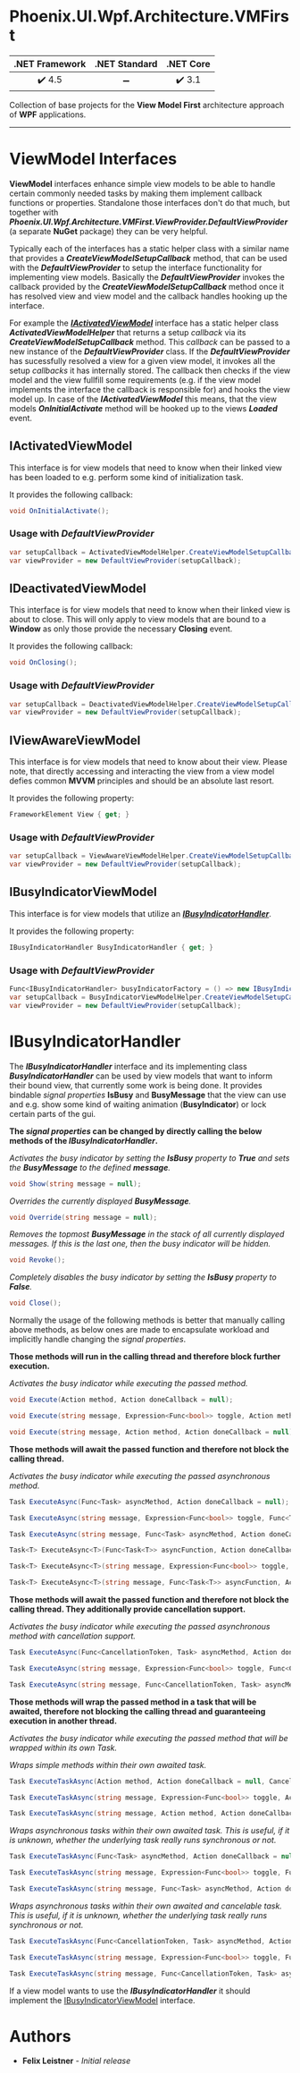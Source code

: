 # Phoenix.UI.Wpf.Architecture.VMFirst

| .NET Framework | .NET Standard | .NET Core |
| :-: | :-: | :-: |
| :heavy_check_mark: 4.5 | :heavy_minus_sign: | :heavy_check_mark: 3.1 |

Collection of base projects for the **View Model First** architecture approach of **WPF** applications.

___

# ViewModel Interfaces

**ViewModel** interfaces enhance simple view models to be able to handle certain commonly needed tasks by making them implement callback functions or properties. Standalone those interfaces don't do that much, but together with ***Phoenix.UI.Wpf.Architecture.VMFirst.ViewProvider.DefaultViewProvider*** (a separate **NuGet** package) they can be very helpful. 

Typically each of the interfaces has a static helper class with a similar name that provides a ***CreateViewModelSetupCallback*** method, that can be used with the ***DefaultViewProvider*** to setup the interface functionality for implementing view models. Basically the ***DefaultViewProvider*** invokes the callback provided by the ***CreateViewModelSetupCallback*** method once it has resolved view and view model and the callback handles hooking up the interface.

For example the [***IActivatedViewModel***](#IActivatedViewModel) interface has a static helper class ***ActivatedViewModelHelper*** that returns a setup *callback* via its ***CreateViewModelSetupCallback*** method. This *callback* can be passed to a new instance of the ***DefaultViewProvider*** class. If the ***DefaultViewProvider*** has sucessfully resolved a view for a given view model, it invokes all the setup *callbacks* it has internally stored. The callback then checks if the view model and the view fullfill some requirements (e.g. if the view model implements the interface the callback is responsible for) and hooks the view model up. In case of the ***IActivatedViewModel*** this means, that the view models ***OnInitialActivate*** method will be hooked up to the views ***Loaded*** event.

## IActivatedViewModel

This interface is for view models that need to know when their linked view has been loaded to e.g. perform some kind of initialization task.

It provides the following callback:

```csharp
void OnInitialActivate();
```

### Usage with *DefaultViewProvider*

```csharp
var setupCallback = ActivatedViewModelHelper.CreateViewModelSetupCallback();
var viewProvider = new DefaultViewProvider(setupCallback);
```

## IDeactivatedViewModel

This interface is for view models that need to know when their linked view is about to close. This will only apply to view models that are bound to a **Window** as only those provide the necessary **Closing** event.

It provides the following callback:

```csharp
void OnClosing();
```

### Usage with *DefaultViewProvider*

```csharp
var setupCallback = DeactivatedViewModelHelper.CreateViewModelSetupCallback();
var viewProvider = new DefaultViewProvider(setupCallback);
```

## IViewAwareViewModel

This interface is for view models that need to know about their view. Please note, that directly accessing and interacting the view from a view model defies common **MVVM** principles and should be an absolute last resort.

It provides the following property:

```csharp
FrameworkElement View { get; }
```

### Usage with *DefaultViewProvider*

```csharp
var setupCallback = ViewAwareViewModelHelper.CreateViewModelSetupCallback();
var viewProvider = new DefaultViewProvider(setupCallback);
```

## IBusyIndicatorViewModel

This interface is for view models that utilize an [***IBusyIndicatorHandler***](#IBusyIndicatorHandler).

It provides the following property:

```csharp
IBusyIndicatorHandler BusyIndicatorHandler { get; }
```

### Usage with *DefaultViewProvider*

```csharp
Func<IBusyIndicatorHandler> busyIndicatorFactory = () => new IBusyIndicatorHandler(); // This must be an implementing class.
var setupCallback = BusyIndicatorViewModelHelper.CreateViewModelSetupCallback(busyIndicatorFactory);
var viewProvider = new DefaultViewProvider(setupCallback);
```

# IBusyIndicatorHandler

The ***IBusyIndicatorHandler*** interface and its implementing class ***BusyIndicatorHandler*** can be used by view models that want to inform their bound view, that currently some work is being done. It provides bindable *signal properties* **IsBusy** and **BusyMessage** that the view can use and e.g. show some kind of waiting animation (**BusyIndicator**) or lock certain parts of the gui. 

**The *signal properties* can be changed by directly calling the below methods of the ***IBusyIndicatorHandler***.**

*Activates the busy indicator by setting the **IsBusy** property to **True** and sets the **BusyMessage** to the defined **message**.*
```csharp
void Show(string message = null);
```

*Overrides the currently displayed **BusyMessage**.*
```csharp
void Override(string message = null);
```

*Removes the topmost **BusyMessage** in the stack of all currently displayed messages. If this is the last one, then the busy indicator will be hidden.*
```csharp
void Revoke();
```

*Completely disables the busy indicator by setting the **IsBusy** property to **False**.*
```csharp
void Close();
```

Normally the usage of the following methods is better that manually calling above methods, as below ones are made to encapsulate workload and implicitly handle changing the *signal properties*.

**Those methods will run in the calling thread and therefore block further execution.**

*Activates the busy indicator while executing the passed method.*
```csharp
void Execute(Action method, Action doneCallback = null);
```
```csharp
void Execute(string message, Expression<Func<bool>> toggle, Action method);
```
```csharp
void Execute(string message, Action method, Action doneCallback = null);
```

**Those methods will await the passed function and therefore not block the calling thread.**

*Activates the busy indicator while executing the passed asynchronous method.*
```csharp
Task ExecuteAsync(Func<Task> asyncMethod, Action doneCallback = null);
```
```csharp
Task ExecuteAsync(string message, Expression<Func<bool>> toggle, Func<Task> asyncMethod);
```
```csharp
Task ExecuteAsync(string message, Func<Task> asyncMethod, Action doneCallback = null);
```
```csharp
Task<T> ExecuteAsync<T>(Func<Task<T>> asyncFunction, Action doneCallback = null);
```
```csharp
Task<T> ExecuteAsync<T>(string message, Expression<Func<bool>> toggle, Func<Task<T>> asyncFunction);
```
```csharp
Task<T> ExecuteAsync<T>(string message, Func<Task<T>> asyncFunction, Action doneCallback = null);
```

**Those methods will await the passed function and therefore not block the calling thread. They additionally provide cancellation support.**

*Activates the busy indicator while executing the passed asynchronous method with cancellation support.*
```csharp
Task ExecuteAsync(Func<CancellationToken, Task> asyncMethod, Action doneCallback = null, CancellationToken cancellationToken = default);
```
```csharp
Task ExecuteAsync(string message, Expression<Func<bool>> toggle, Func<CancellationToken, Task> asyncMethod, CancellationToken cancellationToken = default);
```
```csharp
Task ExecuteAsync(string message, Func<CancellationToken, Task> asyncMethod, Action doneCallback = null, CancellationToken cancellationToken = default);
```

**Those methods will wrap the passed method in a task that will be awaited, therefore not blocking the calling thread and guaranteeing execution in another thread.**

*Activates the busy indicator while executing the passed method that will be wrapped within its own Task.*

*Wraps simple methods within their own awaited task.*
```csharp
Task ExecuteTaskAsync(Action method, Action doneCallback = null, CancellationToken cancellationToken = default);
```
```csharp
Task ExecuteTaskAsync(string message, Expression<Func<bool>> toggle, Action method, CancellationToken cancellationToken = default);
```
```csharp
Task ExecuteTaskAsync(string message, Action method, Action doneCallback = null, CancellationToken cancellationToken = default);
```

*Wraps asynchronous tasks within their own awaited task. This is useful, if it is unknown, whether the underlying task really runs synchronous or not.*
```csharp
Task ExecuteTaskAsync(Func<Task> asyncMethod, Action doneCallback = null);
```
```csharp
Task ExecuteTaskAsync(string message, Expression<Func<bool>> toggle, Func<Task> asyncMethod);
```
```csharp
Task ExecuteTaskAsync(string message, Func<Task> asyncMethod, Action doneCallback = null);
```

*Wraps asynchronous tasks within their own awaited and cancelable task. This is useful, if it is unknown, whether the underlying task really runs synchronous or not.*
```csharp
Task ExecuteTaskAsync(Func<CancellationToken, Task> asyncMethod, Action doneCallback = null, CancellationToken cancellationToken = default);
```
```csharp
Task ExecuteTaskAsync(string message, Expression<Func<bool>> toggle, Func<CancellationToken, Task> asyncMethod, CancellationToken cancellationToken = default);
```
```csharp
Task ExecuteTaskAsync(string message, Func<CancellationToken, Task> asyncMethod, Action doneCallback = null, CancellationToken cancellationToken = default);
```

If a view model wants to use the ***IBusyIndicatorHandler*** it should implement the [IBusyIndicatorViewModel](#IBusyIndicatorViewModel) interface.

# Authors

* **Felix Leistner** - _Initial release_